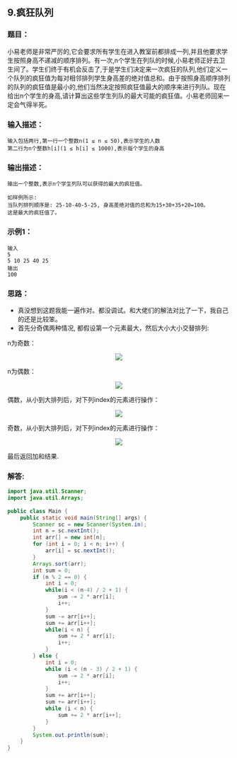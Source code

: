 ## 9.疯狂队列
  
### 题目：
  
小易老师是非常严厉的,它会要求所有学生在进入教室前都排成一列,并且他要求学生按照身高不递减的顺序排列。有一次,n个学生在列队的时候,小易老师正好去卫生间了。学生们终于有机会反击了,于是学生们决定来一次疯狂的队列,他们定义一个队列的疯狂值为每对相邻排列学生身高差的绝对值总和。由于按照身高顺序排列的队列的疯狂值是最小的,他们当然决定按照疯狂值最大的顺序来进行列队。现在给出n个学生的身高,请计算出这些学生列队的最大可能的疯狂值。小易老师回来一定会气得半死。
  
### 输入描述：
  
```
输入包括两行,第一行一个整数n(1 ≤ n ≤ 50),表示学生的人数
第二行为n个整数h[i](1 ≤ h[i] ≤ 1000),表示每个学生的身高
```
  
### 输出描述：
  
```
输出一个整数,表示n个学生列队可以获得的最大的疯狂值。
  
如样例所示: 
当队列排列顺序是: 25-10-40-5-25, 身高差绝对值的总和为15+30+35+20=100。
这是最大的疯狂值了。
```
  
### 示例1：
  
```
输入
5
5 10 25 40 25
输出
100
```
  
### 思路：
  
- 真没想到这题我能一遍作对。都没调试。和大佬们的解法对比了一下，我自己的还是比较笨。
- 首先分奇偶两种情况, 都假设第一个元素最大，然后大小大小交替排列:
  
n为奇数：<p align="center"><img src="https://latex.codecogs.com/gif.latex?|a_1%20-%20a_2|%20+%20|a_2%20-%20a_3|%20+%20|a_3%20-%20a_4|%20+%20|a_4%20-%20a_5|%20+%20|a_5%20-%20a_6|%20+%20|a_6%20-%20a_7|%20&#x5C;&#x5C;
%20=%20(a_1%20-%20a_2)%20+%20(a_3%20-%20a_2)%20+%20(a_3%20-%20a_4)%20+%20(a_5%20-%20a_4)%20+%20(a_5%20-%20a_6)%20+%20(a_7%20-%20a_6)&#x5C;&#x5C;
%20%20=%20a_1%20+%202(a_3%20+%20...%20+a_{n-2})%20-%202(a_2%20+%20...%20+%20a_{n-1})%20+%20a_n"/></p>  
  
  
n为偶数：<p align="center"><img src="https://latex.codecogs.com/gif.latex?|a_1%20-%20a_2|%20+%20|a_2%20-%20a_3|%20+%20|a_3%20-%20a_4|%20+%20|a_4%20-%20a_5|%20+%20|a_5%20-%20a_6|%20%20&#x5C;&#x5C;
%20=%20(a_1%20-%20a_2)%20+%20(a_3%20-%20a_2)%20+%20(a_3%20-%20a_4)%20+%20(a_5%20-%20a_4)%20+%20(a_5%20-%20a_6)&#x5C;&#x5C;
%20%20=%20a_1%20+%202(a_3%20+%20...%20+a_{n-1})%20-%202(a_2%20+%20...%20+%20a_{n-2})%20-%20a_n"/></p>  
  
  
偶数，从小到大排列后，对下列index的元素进行操作：
<p align="center"><img src="https://latex.codecogs.com/gif.latex?-2(&#x5C;frac%20{n-4}%202%20+%201),%20-1,%20+1,%20+2(&#x5C;frac%20{n-4}%202%20+%201)"/></p>  
  
  
奇数，从小到大排列后，对下列index的元素进行操作：
<p align="center"><img src="https://latex.codecogs.com/gif.latex?-2(&#x5C;frac%20{n-3}%202%20+%201),%20+2,%20+2(&#x5C;frac%20{n-5}%202%20+%201)"/></p>  
  
  
最后返回加和结果.
  
### 解答:
  
```java
import java.util.Scanner;
import java.util.Arrays;
  
public class Main {
    public static void main(String[] args) {
        Scanner sc = new Scanner(System.in);
        int n = sc.nextInt();
        int arr[] = new int[n];
        for (int i = 0; i < n; i++) {
            arr[i] = sc.nextInt();
        }
        Arrays.sort(arr);
        int sum = 0;
        if (n % 2 == 0) {
            int i = 0;
            while(i < (n-4) / 2 + 1) {
                sum -= 2 * arr[i];
                i++;
            }
            sum -= arr[i++];
            sum += arr[i++];
            while(i < n) {
                sum += 2 * arr[i];
                i++;
            }
        } else {
            int i = 0;
            while (i < (n - 3) / 2 + 1) {
                sum -= 2 * arr[i];
                i++;
            }
            sum += arr[i++];
            sum += arr[i++];
            while (i < n) {
                sum += 2 * arr[i++];
            }
        }
        System.out.println(sum);
    }
}
```
  